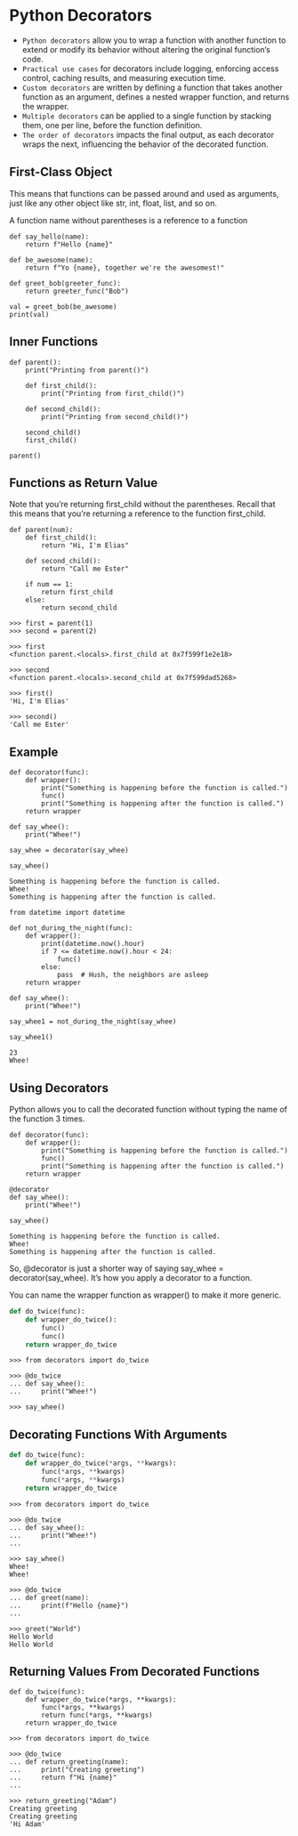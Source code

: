 # Python Decorators
- `Python decorators` allow you to wrap a function with another function to extend or modify its behavior without altering the original function’s code.
- `Practical use cases` for decorators include logging, enforcing access control, caching results, and measuring execution time.
- `Custom decorators` are written by defining a function that takes another function as an argument, defines a nested wrapper function, and returns the wrapper.
- `Multiple decorators` can be applied to a single function by stacking them, one per line, before the function definition. 
- `The order of decorators` impacts the final output, as each decorator wraps the next, influencing the behavior of the decorated function.

## First-Class Object
This means that functions can be passed around and used as arguments, just like any other object like str, int, float, list, and so on.

A function name without parentheses is a reference to a function
```
def say_hello(name):
    return f"Hello {name}"

def be_awesome(name):
    return f"Yo {name}, together we're the awesomest!"

def greet_bob(greeter_func):
    return greeter_func("Bob")

val = greet_bob(be_awesome)
print(val)
```

## Inner Functions
```
def parent():
    print("Printing from parent()")

    def first_child():
        print("Printing from first_child()")

    def second_child():
        print("Printing from second_child()")

    second_child()
    first_child()

parent()
```

## Functions as Return Value
Note that you’re returning first_child without the parentheses. Recall that this means that you’re returning a reference to the function first_child.
```
def parent(num):
    def first_child():
        return "Hi, I'm Elias"

    def second_child():
        return "Call me Ester"

    if num == 1:
        return first_child
    else:
        return second_child
        
>>> first = parent(1)
>>> second = parent(2)

>>> first
<function parent.<locals>.first_child at 0x7f599f1e2e18>

>>> second
<function parent.<locals>.second_child at 0x7f599dad5268>

>>> first()
'Hi, I'm Elias'

>>> second()
'Call me Ester'
```

## Example
```
def decorator(func):
    def wrapper():
        print("Something is happening before the function is called.")
        func()
        print("Something is happening after the function is called.")
    return wrapper

def say_whee():
    print("Whee!")

say_whee = decorator(say_whee)

say_whee()

Something is happening before the function is called.
Whee!
Something is happening after the function is called.
```

```
from datetime import datetime

def not_during_the_night(func):
    def wrapper():
        print(datetime.now().hour)
        if 7 <= datetime.now().hour < 24:
            func()
        else:
            pass  # Hush, the neighbors are asleep
    return wrapper

def say_whee():
    print("Whee!")

say_whee1 = not_during_the_night(say_whee)

say_whee1()

23
Whee!
```

## Using Decorators
Python allows you to call the decorated function without typing the name of the function 3 times.
```
def decorator(func):
    def wrapper():
        print("Something is happening before the function is called.")
        func()
        print("Something is happening after the function is called.")
    return wrapper

@decorator
def say_whee():
    print("Whee!")

say_whee()

Something is happening before the function is called.
Whee!
Something is happening after the function is called.
```

So, @decorator is just a shorter way of saying say_whee = decorator(say_whee). It’s how you apply a decorator to a function.

You can name the wrapper function as wrapper() to make it more generic.
```decorators.py
def do_twice(func):
    def wrapper_do_twice():
        func()
        func()
    return wrapper_do_twice
```

```
>>> from decorators import do_twice

>>> @do_twice
... def say_whee():
...     print("Whee!")

>>> say_whee()
```

## Decorating Functions With Arguments
```decorators.py
def do_twice(func):
    def wrapper_do_twice(*args, **kwargs):
        func(*args, **kwargs)
        func(*args, **kwargs)
    return wrapper_do_twice
```

```
>>> from decorators import do_twice

>>> @do_twice
... def say_whee():
...     print("Whee!")
...

>>> say_whee()
Whee!
Whee!

>>> @do_twice
... def greet(name):
...     print(f"Hello {name}")
...

>>> greet("World")
Hello World
Hello World
```

## Returning Values From Decorated Functions
```
def do_twice(func):
    def wrapper_do_twice(*args, **kwargs):
        func(*args, **kwargs)
        return func(*args, **kwargs)
    return wrapper_do_twice
```

```
>>> from decorators import do_twice

>>> @do_twice
... def return_greeting(name):
...     print("Creating greeting")
...     return f"Hi {name}"
...

>>> return_greeting("Adam")
Creating greeting
Creating greeting
'Hi Adam'
```

